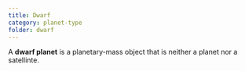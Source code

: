 ```yaml
---
title: Dwarf
category: planet-type
folder: dwarf
---
```


A **dwarf planet** is a planetary-mass object that is neither a planet nor a satellinte.
